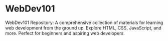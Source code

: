 # WebDev101
WebDev101 Repository: A comprehensive collection of materials for learning web development from the ground up. Explore HTML, CSS, JavaScript, and more. Perfect for beginners and aspiring web developers.
